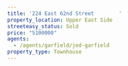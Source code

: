 ```yaml
---
title: '224 East 62nd Street        '
property_location: Upper East Side
streeteasy_status: Sold
price: "5100000"
agents:
  - /agents/garfield/jed-garfield
property_type: Townhouse
---
```


